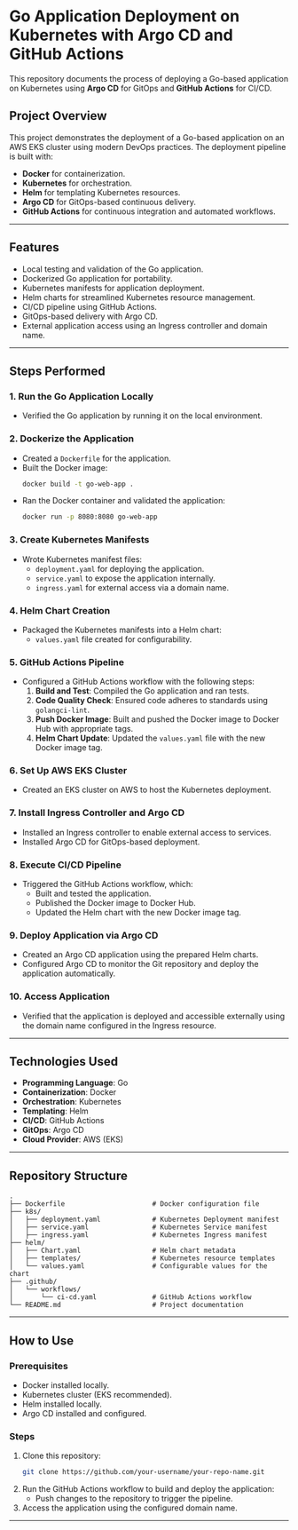 # Go Application Deployment on Kubernetes with Argo CD and GitHub Actions

This repository documents the process of deploying a Go-based application on Kubernetes using **Argo CD** for GitOps and **GitHub Actions** for CI/CD.

## Project Overview

This project demonstrates the deployment of a Go-based application on an AWS EKS cluster using modern DevOps practices. The deployment pipeline is built with:
- **Docker** for containerization.
- **Kubernetes** for orchestration.
- **Helm** for templating Kubernetes resources.
- **Argo CD** for GitOps-based continuous delivery.
- **GitHub Actions** for continuous integration and automated workflows.

---

## Features

- Local testing and validation of the Go application.
- Dockerized Go application for portability.
- Kubernetes manifests for application deployment.
- Helm charts for streamlined Kubernetes resource management.
- CI/CD pipeline using GitHub Actions.
- GitOps-based delivery with Argo CD.
- External application access using an Ingress controller and domain name.

---

## Steps Performed

### 1. Run the Go Application Locally
- Verified the Go application by running it on the local environment.

### 2. Dockerize the Application
- Created a `Dockerfile` for the application.
- Built the Docker image:
  ```bash
  docker build -t go-web-app .
  ```
- Ran the Docker container and validated the application:
  ```bash
  docker run -p 8080:8080 go-web-app
  ```

### 3. Create Kubernetes Manifests
- Wrote Kubernetes manifest files:
  - `deployment.yaml` for deploying the application.
  - `service.yaml` to expose the application internally.
  - `ingress.yaml` for external access via a domain name.

### 4. Helm Chart Creation
- Packaged the Kubernetes manifests into a Helm chart:
  - `values.yaml` file created for configurability.

### 5. GitHub Actions Pipeline
- Configured a GitHub Actions workflow with the following steps:
  1. **Build and Test**: Compiled the Go application and ran tests.
  2. **Code Quality Check**: Ensured code adheres to standards using `golangci-lint`.
  3. **Push Docker Image**: Built and pushed the Docker image to Docker Hub with appropriate tags.
  4. **Helm Chart Update**: Updated the `values.yaml` file with the new Docker image tag.

### 6. Set Up AWS EKS Cluster
- Created an EKS cluster on AWS to host the Kubernetes deployment.

### 7. Install Ingress Controller and Argo CD
- Installed an Ingress controller to enable external access to services.
- Installed Argo CD for GitOps-based deployment.

### 8. Execute CI/CD Pipeline
- Triggered the GitHub Actions workflow, which:
  - Built and tested the application.
  - Published the Docker image to Docker Hub.
  - Updated the Helm chart with the new Docker image tag.

### 9. Deploy Application via Argo CD
- Created an Argo CD application using the prepared Helm charts.
- Configured Argo CD to monitor the Git repository and deploy the application automatically.

### 10. Access Application
- Verified that the application is deployed and accessible externally using the domain name configured in the Ingress resource.

---

## Technologies Used

- **Programming Language**: Go
- **Containerization**: Docker
- **Orchestration**: Kubernetes
- **Templating**: Helm
- **CI/CD**: GitHub Actions
- **GitOps**: Argo CD
- **Cloud Provider**: AWS (EKS)

---

## Repository Structure

```
.
├── Dockerfile                      # Docker configuration file
├── k8s/
│   ├── deployment.yaml             # Kubernetes Deployment manifest
│   ├── service.yaml                # Kubernetes Service manifest
│   ├── ingress.yaml                # Kubernetes Ingress manifest
├── helm/
│   ├── Chart.yaml                  # Helm chart metadata
│   ├── templates/                  # Kubernetes resource templates
│   └── values.yaml                 # Configurable values for the chart
├── .github/
│   └── workflows/
│       └── ci-cd.yaml              # GitHub Actions workflow
└── README.md                       # Project documentation
```

---

## How to Use

### Prerequisites
- Docker installed locally.
- Kubernetes cluster (EKS recommended).
- Helm installed locally.
- Argo CD installed and configured.

### Steps
1. Clone this repository:
   ```bash
   git clone https://github.com/your-username/your-repo-name.git
   ```
2. Run the GitHub Actions workflow to build and deploy the application:
   - Push changes to the repository to trigger the pipeline.
3. Access the application using the configured domain name.

---

